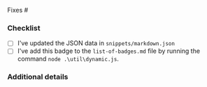 Fixes #

### Checklist
  - [ ] I've updated the JSON data in `snippets/markdown.json`
  - [ ] I've add this badge to the `list-of-badges.md` file by running the command `node .\util\dynamic.js`.

### Additional details
